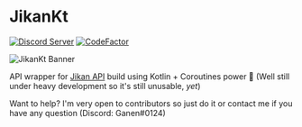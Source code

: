 # JikanKt

[![Discord Server](https://img.shields.io/discord/460491088004907029.svg?style=flat&logo=discord)](https://discord.gg/4tvCr36) [![CodeFactor](https://www.codefactor.io/repository/github/gsculerlor/jikankt/badge)](https://www.codefactor.io/repository/github/gsculerlor/jikankt)

![JikanKt Banner](https://gsculerlor.s-ul.eu/YL2f4OHp)

API wrapper for [Jikan API](https://jikan.moe) build using Kotlin + Coroutines power 🚀 (Well still under heavy development so it's still unusable, *yet*)

Want to help? I'm very open to contributors so just do it or contact me if you have any question (Discord: Ganen#0124)

